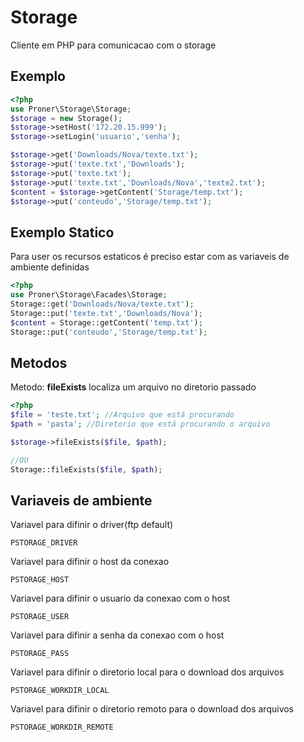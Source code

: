 # Storage

Cliente em PHP para comunicacao com o storage

## Exemplo
```php
<?php
use Proner\Storage\Storage;
$storage = new Storage();
$storage->setHost('172.20.15.999');
$storage->setLogin('usuario','senha');

$storage->get('Downloads/Nova/texte.txt');
$storage->put('texte.txt','Downloads');
$storage->put('texte.txt');
$storage->put('texte.txt','Downloads/Nova','texte2.txt');
$content = $storage->getContent('Storage/temp.txt');
$storage->put('conteudo','Storage/temp.txt');
```
## Exemplo Statico
Para user os recursos estaticos é preciso estar com as variaveis de ambiente definidas
```php
<?php
use Proner\Storage\Facades\Storage;
Storage::get('Downloads/Nova/texte.txt');
Storage::put('texte.txt','Downloads/Nova');
$content = Storage::getContent('temp.txt');
Storage::put('conteudo','Storage/temp.txt');
```

## Metodos
Metodo: **fileExists** localiza um arquivo no diretorio passado
```php
<?php
$file = 'teste.txt'; //Arquivo que está procurando
$path = 'pasta'; //Diretorio que está procurando o arquivo

$storage->fileExists($file, $path);

//OU
Storage::fileExists($file, $path);
```

## Variaveis de ambiente
Variavel para difinir o driver(ftp default)
```
PSTORAGE_DRIVER
```
Variavel para difinir o host da conexao
```
PSTORAGE_HOST
```
Variavel para difinir o usuario da conexao com o host
```
PSTORAGE_USER
```
Variavel para difinir a senha da conexao com o host
```
PSTORAGE_PASS
```
Variavel para difinir o diretorio local para o download dos arquivos
```
PSTORAGE_WORKDIR_LOCAL
```
Variavel para difinir o diretorio remoto para o download dos arquivos
```
PSTORAGE_WORKDIR_REMOTE
```